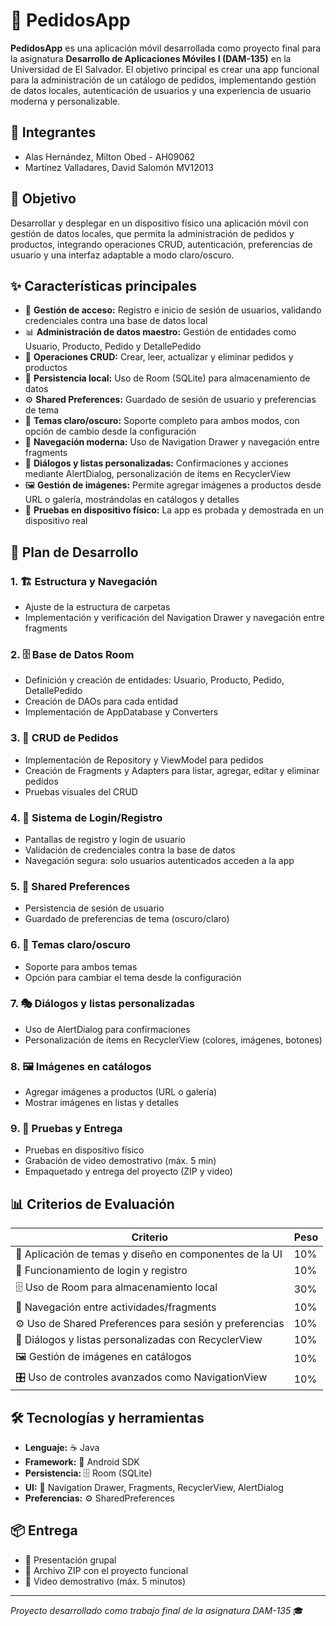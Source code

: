 # 📱 PedidosApp

**PedidosApp** es una aplicación móvil desarrollada como proyecto final para la asignatura **Desarrollo de Aplicaciones Móviles I (DAM-135)** en la Universidad de El Salvador. El objetivo principal es crear una app funcional para la administración de un catálogo de pedidos, implementando gestión de datos locales, autenticación de usuarios y una experiencia de usuario moderna y personalizable.

## 👥  Integrantes
- Alas Hernández, Milton Obed - AH09062 
- Martínez Valladares, David Salomón MV12013

## 🎯 Objetivo

Desarrollar y desplegar en un dispositivo físico una aplicación móvil con gestión de datos locales, que permita la administración de pedidos y productos, integrando operaciones CRUD, autenticación, preferencias de usuario y una interfaz adaptable a modo claro/oscuro.

## ✨ Características principales

- 🔐 **Gestión de acceso:** Registro e inicio de sesión de usuarios, validando credenciales contra una base de datos local
- 📊 **Administración de datos maestro:** Gestión de entidades como Usuario, Producto, Pedido y DetallePedido
- 🔄 **Operaciones CRUD:** Crear, leer, actualizar y eliminar pedidos y productos
- 💾 **Persistencia local:** Uso de Room (SQLite) para almacenamiento de datos
- ⚙️ **Shared Preferences:** Guardado de sesión de usuario y preferencias de tema
- 🌙 **Temas claro/oscuro:** Soporte completo para ambos modos, con opción de cambio desde la configuración
- 🧭 **Navegación moderna:** Uso de Navigation Drawer y navegación entre fragments
- 💬 **Diálogos y listas personalizadas:** Confirmaciones y acciones mediante AlertDialog, personalización de ítems en RecyclerView
- 🖼️ **Gestión de imágenes:** Permite agregar imágenes a productos desde URL o galería, mostrándolas en catálogos y detalles
- 📱 **Pruebas en dispositivo físico:** La app es probada y demostrada en un dispositivo real

## 🚀 Plan de Desarrollo

### 1. 🏗️ Estructura y Navegación
- Ajuste de la estructura de carpetas
- Implementación y verificación del Navigation Drawer y navegación entre fragments

### 2. 🗄️ Base de Datos Room
- Definición y creación de entidades: Usuario, Producto, Pedido, DetallePedido
- Creación de DAOs para cada entidad
- Implementación de AppDatabase y Converters

### 3. 📝 CRUD de Pedidos
- Implementación de Repository y ViewModel para pedidos
- Creación de Fragments y Adapters para listar, agregar, editar y eliminar pedidos
- Pruebas visuales del CRUD

### 4. 🔑 Sistema de Login/Registro
- Pantallas de registro y login de usuario
- Validación de credenciales contra la base de datos
- Navegación segura: solo usuarios autenticados acceden a la app

### 5. 💾 Shared Preferences
- Persistencia de sesión de usuario
- Guardado de preferencias de tema (oscuro/claro)

### 6. 🎨 Temas claro/oscuro
- Soporte para ambos temas
- Opción para cambiar el tema desde la configuración

### 7. 🎭 Diálogos y listas personalizadas
- Uso de AlertDialog para confirmaciones
- Personalización de ítems en RecyclerView (colores, imágenes, botones)

### 8. 🖼️ Imágenes en catálogos
- Agregar imágenes a productos (URL o galería)
- Mostrar imágenes en listas y detalles

### 9. 🧪 Pruebas y Entrega
- Pruebas en dispositivo físico
- Grabación de video demostrativo (máx. 5 min)
- Empaquetado y entrega del proyecto (ZIP y video)

## 📊 Criterios de Evaluación

| Criterio | Peso |
|----------|------|
| 🎨 Aplicación de temas y diseño en componentes de la UI | 10% |
| 🔐 Funcionamiento de login y registro | 10% |
| 🗄️ Uso de Room para almacenamiento local | 30% |
| 🧭 Navegación entre actividades/fragments | 10% |
| ⚙️ Uso de Shared Preferences para sesión y preferencias | 10% |
| 💬 Diálogos y listas personalizadas con RecyclerView | 10% |
| 🖼️ Gestión de imágenes en catálogos | 10% |
| 🎛️ Uso de controles avanzados como NavigationView | 10% |

## 🛠️ Tecnologías y herramientas

- **Lenguaje:** ☕ Java
- **Framework:** 🤖 Android SDK
- **Persistencia:** 🗄️ Room (SQLite)
- **UI:** 🧭 Navigation Drawer, Fragments, RecyclerView, AlertDialog
- **Preferencias:** ⚙️ SharedPreferences

## 📦 Entrega

- 🎤 Presentación grupal
- 📁 Archivo ZIP con el proyecto funcional
- 🎥 Video demostrativo (máx. 5 minutos)

---

*Proyecto desarrollado como trabajo final de la asignatura DAM-135* 🎓